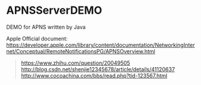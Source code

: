 # APNSServerDEMO

DEMO for APNS written by Java

Apple Official document:
https://developer.apple.com/library/content/documentation/NetworkingInternet/Conceptual/RemoteNotificationsPG/APNSOverview.html

>
> https://www.zhihu.com/question/20049505
> http://blog.csdn.net/shenjie12345678/article/details/41120637
> http://www.cocoachina.com/bbs/read.php?tid-123567.html
>